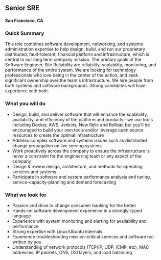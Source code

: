 ## Senior SRE
#### San Francisco, CA

### Quick Summary
This role combines software development, networking, and systems administration expertise to help design, build, and run our proprietary distributed, fault-tolerant, financial platform and infrastructure, which is central to our long term company mission. The primary goals of the Software Engineer, Site Reliability are reliability, scalability, monitoring, and performance of the entire system. We are looking for technology professionals who love being in the center of the action, and seek significant ownership over the team's infrastructure. We hire people from both systems and software backgrounds. Strong candidates will have experience with both.

### What you will do
+	Design, build, and deliver software that will enhance the scalability, availability, and efficiency of the platform and products--we use tools including Docker, AWS, Jenkins, New Relic and Rollbar, but you’ll be encouraged to build your own tools and/or leverage open source resources to create the optimal infrastructure
+	Address complex software and systems issues such as distributed change propagation on live serving systems
+	Work proactively across the company to ensure the infrastructure is never a constraint for the engineering team or any aspect of the company
+	Design & review design, architecture, and methods for operating services and systems
+	Participate in software and system performance analysis and tuning, service-capacity-planning and demand forecasting

### What we look for
+	Passion and drive to change consumer banking for the better
+	Hands-on software development experience in a strongly-typed language
+	Experience with system monitoring and alerting for availability and performance
+	Strong expertise with Linux/Ubuntu internals
+	Experience troubleshooting mission-critical services and software not written by you
+	Understanding of network protocols (TCP/IP, UDP, ICMP, etc), MAC addresses, IP packets, DNS, OSI layers, and load balancing


